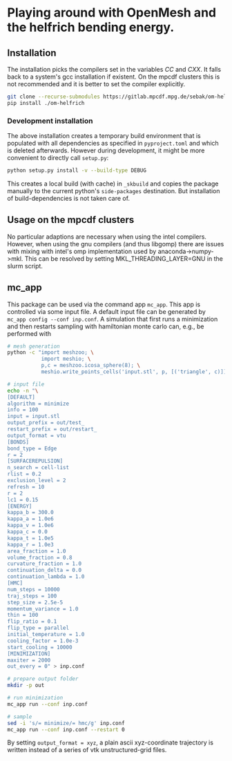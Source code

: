 # Playing around with OpenMesh and the helfrich bending energy.

## Installation

The installation picks the compilers set in the variables $CC$ and $CXX$. It
falls back to a system's gcc installation if existent. On the mpcdf clusters
this is not recommended and it is better to set the compiler explicitly.

```bash
git clone --recurse-submodules https://gitlab.mpcdf.mpg.de/sebak/om-helfrich.git`
pip install ./om-helfrich
```

### Development installation

The above installation creates a temporary build environment that is populated
with all dependencies as specified in `pyproject.toml` and which is deleted
afterwards. However during development, it might be more convenient to directly
call `setup.py`:
```bash
python setup.py install -v --build-type DEBUG
```
This creates a local build (with cache) in `_skbuild` and copies the package
manually to the current python's `side-packages` destination. But installation 
of build-dependencies is not taken care of.

## Usage on the mpcdf clusters

No particular adaptions are necessary when using the intel compilers. However,
when using the gnu compilers (and thus libgomp) there are issues with mixing
with intel's omp implementation used by anaconda-\>numpy-\>mkl. This can be
resolved by setting MKL\_THREADING\_LAYER=GNU in the slurm script.

## mc\_app

This package can be used via the command app `mc_app`. This app is controlled
via some input file. A default input file can be generated by `mc_app config
--conf inp.conf`. A simulation that first runs a minimization and then restarts
sampling with hamiltonian monte carlo can, e.g., be performed with

```bash
# mesh generation
python -c "import meshzoo; \
           import meshio; \
           p,c = meshzoo.icosa_sphere(8); \
           meshio.write_points_cells('input.stl', p, [('triangle', c)])"

# input file
echo -n "\
[DEFAULT]
algorithm = minimize
info = 100
input = input.stl
output_prefix = out/test_
restart_prefix = out/restart_
output_format = vtu
[BONDS]
bond_type = Edge
r = 2
[SURFACEREPULSION]
n_search = cell-list
rlist = 0.2
exclusion_level = 2
refresh = 10
r = 2
lc1 = 0.15
[ENERGY]
kappa_b = 300.0
kappa_a = 1.0e6
kappa_v = 1.0e6
kappa_c = 0.0
kappa_t = 1.0e5
kappa_r = 1.0e3
area_fraction = 1.0
volume_fraction = 0.8
curvature_fraction = 1.0
continuation_delta = 0.0
continuation_lambda = 1.0
[HMC]
num_steps = 10000
traj_steps = 100
step_size = 2.5e-5
momentum_variance = 1.0
thin = 100
flip_ratio = 0.1
flip_type = parallel
initial_temperature = 1.0
cooling_factor = 1.0e-3
start_cooling = 10000
[MINIMIZATION]
maxiter = 2000
out_every = 0" > inp.conf

# prepare output folder
mkdir -p out

# run minimization
mc_app run --conf inp.conf

# sample
sed -i 's/= minimize/= hmc/g' inp.conf
mc_app run --conf inp.conf --restart 0
```
By setting `output_format = xyz`, a plain ascii xyz-coordinate trajectory
is written instead of a series of vtk unstructured-grid files.
